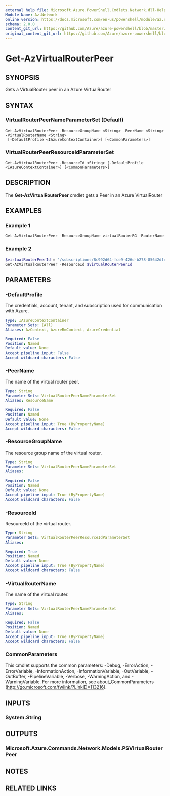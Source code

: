 ```yaml
---
external help file: Microsoft.Azure.PowerShell.Cmdlets.Network.dll-Help.xml
Module Name: Az.Network
online version: https://docs.microsoft.com/en-us/powershell/module/az.network/get-azvirtualrouterpeer
schema: 2.0.0
content_git_url: https://github.com/Azure/azure-powershell/blob/master/src/Network/Network/help/Get-AzVirtualRouterPeer.md
original_content_git_url: https://github.com/Azure/azure-powershell/blob/master/src/Network/Network/help/Get-AzVirtualRouterPeer.md
---
```


# Get-AzVirtualRouterPeer

## SYNOPSIS
Gets a VirtualRouter peer in an Azure VirtualRouter


## SYNTAX

### VirtualRouterPeerNameParameterSet (Default)
```
Get-AzVirtualRouterPeer -ResourceGroupName <String> -PeerName <String> -VirtualRouterName <String>
 [-DefaultProfile <IAzureContextContainer>] [<CommonParameters>]
```

### VirtualRouterPeerResourceIdParameterSet
```
Get-AzVirtualRouterPeer -ResourceId <String> [-DefaultProfile <IAzureContextContainer>] [<CommonParameters>]
```

## DESCRIPTION
The **Get-AzVirtualRouterPeer** cmdlet gets a Peer in an Azure VirtualRouter

## EXAMPLES

### Example 1
```powershell
Get-AzVirtualRouterPeer -ResourceGroupName virtualRouterRG -RouterName virtualRouter -PeerName csr
```

### Example 2
```powershell
$virtualRouterPeerId = '/subscriptions/8c992d64-fce9-426d-b278-85642dfeab03/resourceGroups/virtualRouterRG/providers/Microsoft.Network/virtualRouters/virtualRouter/peerings/csr'
Get-AzVirtualRouterPeer -ResourceId $virtualRouterPeerId
```

## PARAMETERS

### -DefaultProfile
The credentials, account, tenant, and subscription used for communication with Azure.

```yaml
Type: IAzureContextContainer
Parameter Sets: (All)
Aliases: AzContext, AzureRmContext, AzureCredential

Required: False
Position: Named
Default value: None
Accept pipeline input: False
Accept wildcard characters: False
```

### -PeerName
The name of the virtual router peer.

```yaml
Type: String
Parameter Sets: VirtualRouterPeerNameParameterSet
Aliases: ResourceName

Required: False
Position: Named
Default value: None
Accept pipeline input: True (ByPropertyName)
Accept wildcard characters: False
```

### -ResourceGroupName
The resource group name of the virtual router.

```yaml
Type: String
Parameter Sets: VirtualRouterPeerNameParameterSet
Aliases:

Required: False
Position: Named
Default value: None
Accept pipeline input: True (ByPropertyName)
Accept wildcard characters: False
```

### -ResourceId
ResourceId of the virtual router.

```yaml
Type: String
Parameter Sets: VirtualRouterPeerResourceIdParameterSet
Aliases:

Required: True
Position: Named
Default value: None
Accept pipeline input: True (ByPropertyName)
Accept wildcard characters: False
```

### -VirtualRouterName
The name of the virtual router.

```yaml
Type: String
Parameter Sets: VirtualRouterPeerNameParameterSet
Aliases:

Required: False
Position: Named
Default value: None
Accept pipeline input: True (ByPropertyName)
Accept wildcard characters: False
```

### CommonParameters
This cmdlet supports the common parameters: -Debug, -ErrorAction, -ErrorVariable, -InformationAction, -InformationVariable, -OutVariable, -OutBuffer, -PipelineVariable, -Verbose, -WarningAction, and -WarningVariable. For more information, see about_CommonParameters (http://go.microsoft.com/fwlink/?LinkID=113216).

## INPUTS

### System.String

## OUTPUTS

### Microsoft.Azure.Commands.Network.Models.PSVirtualRouterPeer

## NOTES

## RELATED LINKS
